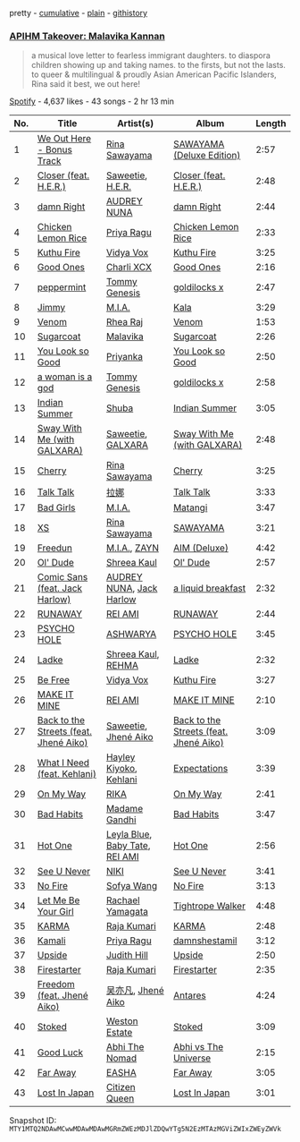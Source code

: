 pretty - [cumulative](/playlists/cumulative/37i9dQZF1DX0mO9hA9XUb4.md) - [plain](/playlists/plain/37i9dQZF1DX0mO9hA9XUb4) - [githistory](https://github.githistory.xyz/mackorone/spotify-playlist-archive/blob/main/playlists/plain/37i9dQZF1DX0mO9hA9XUb4)

### [APIHM Takeover: Malavika Kannan](https://open.spotify.com/playlist/37i9dQZF1DX0mO9hA9XUb4)

> a musical love letter to fearless immigrant daughters\. to diaspora children showing up and taking names\. to the firsts, but not the lasts\. to queer & multilingual & proudly Asian American Pacific Islanders, Rina said it best, we out here!

[Spotify](https://open.spotify.com/user/spotify) - 4,637 likes - 43 songs - 2 hr 13 min

| No. | Title | Artist(s) | Album | Length |
|---|---|---|---|---|
| 1 | [We Out Here \- Bonus Track](https://open.spotify.com/track/5h1nLTGPTG3OjFEzeWlHHD) | [Rina Sawayama](https://open.spotify.com/artist/2KEqzdPS7M5YwGmiuPTdr5) | [SAWAYAMA \(Deluxe Edition\)](https://open.spotify.com/album/0pWu9s2gPdVgqHpMR2LDEx) | 2:57 |
| 2 | [Closer \(feat\. H.E.R.\)](https://open.spotify.com/track/1dKe9VEGUSNfzn5MDvm6SJ) | [Saweetie](https://open.spotify.com/artist/6cK3NBO6uP7hh0oyuVELFl), [H.E.R.](https://open.spotify.com/artist/3Y7RZ31TRPVadSFVy1o8os) | [Closer \(feat\. H.E.R.\)](https://open.spotify.com/album/5IZ3qMtXKXAleWBxB7vWen) | 2:48 |
| 3 | [damn Right](https://open.spotify.com/track/76Gw6K3kG2zjuNGoFuwxIP) | [AUDREY NUNA](https://open.spotify.com/artist/0Wwji82sLA0Hcvtuak3omb) | [damn Right](https://open.spotify.com/album/3SlvWfCmLRNQWZlgzYep3B) | 2:44 |
| 4 | [Chicken Lemon Rice](https://open.spotify.com/track/4dXXwHB7WfozMLhkpBvLvw) | [Priya Ragu](https://open.spotify.com/artist/6iZTyHbQWGzpiWoyI0zz9F) | [Chicken Lemon Rice](https://open.spotify.com/album/6WW0z789UPK64cjkMgjhZy) | 2:33 |
| 5 | [Kuthu Fire](https://open.spotify.com/track/2XeiE7RWxBQCNdCvZzqTiA) | [Vidya Vox](https://open.spotify.com/artist/4OFJbe1HHVcpnw480py1uN) | [Kuthu Fire](https://open.spotify.com/album/1t6ey57jKPumpSusx0mMKn) | 3:25 |
| 6 | [Good Ones](https://open.spotify.com/track/6PZpNMstpIiRenGK5UyG5D) | [Charli XCX](https://open.spotify.com/artist/25uiPmTg16RbhZWAqwLBy5) | [Good Ones](https://open.spotify.com/album/6Z0w6c5y1hX7dYbdBe4XKt) | 2:16 |
| 7 | [peppermint](https://open.spotify.com/track/1B2trkDtiqvM0MBjFShWz9) | [Tommy Genesis](https://open.spotify.com/artist/2qDdxfKUpYg8wc49KIuT3b) | [goldilocks x](https://open.spotify.com/album/2nkqAzbvQUWZ0p88NxrJ7s) | 2:47 |
| 8 | [Jimmy](https://open.spotify.com/track/60r0mEqH580d1kYWGeEpwM) | [M.I.A.](https://open.spotify.com/artist/0QJIPDAEDILuo8AIq3pMuU) | [Kala](https://open.spotify.com/album/2xoj2gYed3IYmGWn3owSfu) | 3:29 |
| 9 | [Venom](https://open.spotify.com/track/0JTcrSy0QHpzpdiXykZufX) | [Rhea Raj](https://open.spotify.com/artist/7inC0Ybb6OGEMB7GP8nfi1) | [Venom](https://open.spotify.com/album/2Sl73qVduRb08sWj28sIjz) | 1:53 |
| 10 | [Sugarcoat](https://open.spotify.com/track/02LXZvKAyndCmWGzrp0sBT) | [Malavika](https://open.spotify.com/artist/1TCfnoI5nqmdISEbaZSpFZ) | [Sugarcoat](https://open.spotify.com/album/1prY9LTdmMIeSyc0VCw8dF) | 2:26 |
| 11 | [You Look so Good](https://open.spotify.com/track/66tyrSjqL9P6sZAb8TQm3X) | [Priyanka](https://open.spotify.com/artist/1RSalo3q49NotNwKB2jtjO) | [You Look so Good](https://open.spotify.com/album/5r73WnvgjwL3ydzrtsmqpm) | 2:50 |
| 12 | [a woman is a god](https://open.spotify.com/track/5kcERXTIoNbkBjb6o4vYBf) | [Tommy Genesis](https://open.spotify.com/artist/2qDdxfKUpYg8wc49KIuT3b) | [goldilocks x](https://open.spotify.com/album/2nkqAzbvQUWZ0p88NxrJ7s) | 2:58 |
| 13 | [Indian Summer](https://open.spotify.com/track/6BjFI5EoskHoXWTVFbcK25) | [Shuba](https://open.spotify.com/artist/3Uios5Yyv4i8EBs9H3DUY5) | [Indian Summer](https://open.spotify.com/album/1qIKTrQQ5bErc4kr6qRtwL) | 3:05 |
| 14 | [Sway With Me \(with GALXARA\)](https://open.spotify.com/track/5gqLY5H1ZyT3BScVr0nDMs) | [Saweetie](https://open.spotify.com/artist/6cK3NBO6uP7hh0oyuVELFl), [GALXARA](https://open.spotify.com/artist/0tu3jGW89NZZ8qrpd8c7xC) | [Sway With Me \(with GALXARA\)](https://open.spotify.com/album/5uC0YWUVDKRZD9x1cRgjyu) | 2:48 |
| 15 | [Cherry](https://open.spotify.com/track/36RGU7buus2UUtrPZ78hkR) | [Rina Sawayama](https://open.spotify.com/artist/2KEqzdPS7M5YwGmiuPTdr5) | [Cherry](https://open.spotify.com/album/07wf8AuTUtfUR9MlopkRBM) | 3:25 |
| 16 | [Talk Talk](https://open.spotify.com/track/6cTsBThkBab2yEfFvY5nJd) | [拉娜](https://open.spotify.com/artist/6VjWK5SUspQwIzFaRaWIel) | [Talk Talk](https://open.spotify.com/album/50kyW0bqOeH1SWb57DUrCV) | 3:33 |
| 17 | [Bad Girls](https://open.spotify.com/track/6nzXkCBOhb2mxctNihOqbb) | [M.I.A.](https://open.spotify.com/artist/0QJIPDAEDILuo8AIq3pMuU) | [Matangi](https://open.spotify.com/album/3dAxXNscIj0p53lBMEziYR) | 3:47 |
| 18 | [XS](https://open.spotify.com/track/1TWNKyNQOBfNUkWWs7FooF) | [Rina Sawayama](https://open.spotify.com/artist/2KEqzdPS7M5YwGmiuPTdr5) | [SAWAYAMA](https://open.spotify.com/album/3stadz88XVpHcXnVYMHc4J) | 3:21 |
| 19 | [Freedun](https://open.spotify.com/track/6AawG8z80kmCNAwQjsISI8) | [M.I.A.](https://open.spotify.com/artist/0QJIPDAEDILuo8AIq3pMuU), [ZAYN](https://open.spotify.com/artist/5ZsFI1h6hIdQRw2ti0hz81) | [AIM \(Deluxe\)](https://open.spotify.com/album/7sZqZpGN6leR2PncwkuaUc) | 4:42 |
| 20 | [Ol' Dude](https://open.spotify.com/track/4LYQZVXSnW7IZYmyaW32U5) | [Shreea Kaul](https://open.spotify.com/artist/1c203LuoIFKuIn2X5Uz5lE) | [Ol' Dude](https://open.spotify.com/album/6qZ81JK9kCmzJZR0lNTjHL) | 2:57 |
| 21 | [Comic Sans \(feat\. Jack Harlow\)](https://open.spotify.com/track/2dQn5I17lUiQ8ZpjqMh3TU) | [AUDREY NUNA](https://open.spotify.com/artist/0Wwji82sLA0Hcvtuak3omb), [Jack Harlow](https://open.spotify.com/artist/2LIk90788K0zvyj2JJVwkJ) | [a liquid breakfast](https://open.spotify.com/album/45QlLBsyMU0XRqw3cxdTKb) | 2:32 |
| 22 | [RUNAWAY](https://open.spotify.com/track/5XX6yZbIiKGhPmgDazBNhN) | [REI AMI](https://open.spotify.com/artist/6U1dV7aL68N7Gb0Naq34V5) | [RUNAWAY](https://open.spotify.com/album/5Yl0liNZMlc6C1aAH6KXoh) | 2:44 |
| 23 | [PSYCHO HOLE](https://open.spotify.com/track/3tpn9S7AZdy9MjmRX69xND) | [ASHWARYA](https://open.spotify.com/artist/4meOm0fRIyy8gmJ9QVpGpk) | [PSYCHO HOLE](https://open.spotify.com/album/3wuSvuTGQbfQrvTG4MTsir) | 3:45 |
| 24 | [Ladke](https://open.spotify.com/track/17hbpd8PHheADKIJF6U7YK) | [Shreea Kaul](https://open.spotify.com/artist/1c203LuoIFKuIn2X5Uz5lE), [REHMA](https://open.spotify.com/artist/528kmCx2HGqrT4G9sXCDuD) | [Ladke](https://open.spotify.com/album/4Uh9XqmhAOByEFxoM5zJ4q) | 2:32 |
| 25 | [Be Free](https://open.spotify.com/track/25iXD24rJ3QByQl58vG5hB) | [Vidya Vox](https://open.spotify.com/artist/4OFJbe1HHVcpnw480py1uN) | [Kuthu Fire](https://open.spotify.com/album/1t6ey57jKPumpSusx0mMKn) | 3:27 |
| 26 | [MAKE IT MINE](https://open.spotify.com/track/4WnxgTTFsaJ7Fhh4CQbevQ) | [REI AMI](https://open.spotify.com/artist/6U1dV7aL68N7Gb0Naq34V5) | [MAKE IT MINE](https://open.spotify.com/album/1P02N6AY2tk7mKlU5tjANK) | 2:10 |
| 27 | [Back to the Streets \(feat\. Jhené Aiko\)](https://open.spotify.com/track/3MEruRteiUZXkStfTlZqRn) | [Saweetie](https://open.spotify.com/artist/6cK3NBO6uP7hh0oyuVELFl), [Jhené Aiko](https://open.spotify.com/artist/5ZS223C6JyBfXasXxrRqOk) | [Back to the Streets \(feat\. Jhené Aiko\)](https://open.spotify.com/album/5Qg2XXhV3sxOgfbXtAhU3N) | 3:09 |
| 28 | [What I Need \(feat\. Kehlani\)](https://open.spotify.com/track/5nFyaoBWwwMJ9fv33tZ2MB) | [Hayley Kiyoko](https://open.spotify.com/artist/3LjhVl7GzYsza1biQjTpaN), [Kehlani](https://open.spotify.com/artist/0cGUm45nv7Z6M6qdXYQGTX) | [Expectations](https://open.spotify.com/album/2oRkkW6ZudviRBd6mx4CfL) | 3:39 |
| 29 | [On My Way](https://open.spotify.com/track/38zEODrwgUnlWODI3AGW7S) | [RIKA](https://open.spotify.com/artist/6Si6fslrH2xSORoY5TclT5) | [On My Way](https://open.spotify.com/album/4c4aLA391P0WfAZOnaqhUR) | 2:41 |
| 30 | [Bad Habits](https://open.spotify.com/track/4paOi2D1A1pS5bPugSfUg7) | [Madame Gandhi](https://open.spotify.com/artist/1zBHbitf3pjF7W00UIFfVf) | [Bad Habits](https://open.spotify.com/album/4qKIwcoyB91GMyy9431kaf) | 3:47 |
| 31 | [Hot One](https://open.spotify.com/track/7fKF8XH5PkhbRcYC6h3AEL) | [Leyla Blue](https://open.spotify.com/artist/6HpIVA13SPof8sYuXRUfxj), [Baby Tate](https://open.spotify.com/artist/3IJ21966TwNZI24MwZHMu4), [REI AMI](https://open.spotify.com/artist/6U1dV7aL68N7Gb0Naq34V5) | [Hot One](https://open.spotify.com/album/0eLCiZEois6hUbUao44vi9) | 2:56 |
| 32 | [See U Never](https://open.spotify.com/track/5nPdol1JZWJqG4OSHVzSCF) | [NIKI](https://open.spotify.com/artist/2kxP07DLgs4xlWz8YHlvfh) | [See U Never](https://open.spotify.com/album/3ZqxhYWOhGEXYrYUkuflL0) | 3:41 |
| 33 | [No Fire](https://open.spotify.com/track/254FecGsiOAtDYPKbdhUqq) | [Sofya Wang](https://open.spotify.com/artist/4axDBKx7Segq3j5P2VVSjx) | [No Fire](https://open.spotify.com/album/2yKRqx4PIXWmNWglUaHZgg) | 3:13 |
| 34 | [Let Me Be Your Girl](https://open.spotify.com/track/7yg0qtS3Ny9ib9FFc9OuId) | [Rachael Yamagata](https://open.spotify.com/artist/7w0qj2HiAPIeUcoPogvOZ6) | [Tightrope Walker](https://open.spotify.com/album/1m8boVg3zd9sXFLlMYKMy4) | 4:48 |
| 35 | [KARMA](https://open.spotify.com/track/4wK7cKpXBSTuXPmWKG1pTg) | [Raja Kumari](https://open.spotify.com/artist/5cBFMoMgcAt03YL2r0tS25) | [KARMA](https://open.spotify.com/album/6ooIqBUjoxd1MAzRfF4SGj) | 2:48 |
| 36 | [Kamali](https://open.spotify.com/track/6vwAUOhw6l1fSAbLjHZBo0) | [Priya Ragu](https://open.spotify.com/artist/6iZTyHbQWGzpiWoyI0zz9F) | [damnshestamil](https://open.spotify.com/album/5Uape09ZvhDOfCmSqQN8Wm) | 3:12 |
| 37 | [Upside](https://open.spotify.com/track/1eRvvnfpeisIH2JY07equa) | [Judith Hill](https://open.spotify.com/artist/04ka9403wgTxmWFMY1PD5t) | [Upside](https://open.spotify.com/album/5huXDLGFyTBjbtYxjilbJ1) | 2:50 |
| 38 | [Firestarter](https://open.spotify.com/track/6OKflEmwo66otVCLryCSqt) | [Raja Kumari](https://open.spotify.com/artist/5cBFMoMgcAt03YL2r0tS25) | [Firestarter](https://open.spotify.com/album/6gs8SxesV2lUoXo6x3PZWh) | 2:35 |
| 39 | [Freedom \(feat\. Jhené Aiko\)](https://open.spotify.com/track/1WL6Q6zaMDVE8yyGYwu3zG) | [吴亦凡](https://open.spotify.com/artist/650ZvsETuttSbMAgAodNTv), [Jhené Aiko](https://open.spotify.com/artist/5ZS223C6JyBfXasXxrRqOk) | [Antares](https://open.spotify.com/album/6w5zZMxmvsqAED65Lx42lS) | 4:24 |
| 40 | [Stoked](https://open.spotify.com/track/6nef0wHkelfKqNVHAtzJbR) | [Weston Estate](https://open.spotify.com/artist/18CPEToK1OfjJ5B5vDBDKa) | [Stoked](https://open.spotify.com/album/1OU3G06GfW9lFtJ2Tneohy) | 3:09 |
| 41 | [Good Luck](https://open.spotify.com/track/6IVsYkP3RWt3AwMeHOgDFF) | [Abhi The Nomad](https://open.spotify.com/artist/1gUi2utSbJLNPddYENJAp4) | [Abhi vs The Universe](https://open.spotify.com/album/7npnMZIzcTaC9dFh2iqm0w) | 2:15 |
| 42 | [Far Away](https://open.spotify.com/track/0Y4xg5612xZ3vAgWEkMjw3) | [EASHA](https://open.spotify.com/artist/1lYNHBChDDWC233o6ribbt) | [Far Away](https://open.spotify.com/album/6SqaQ1JdHWMK2BJQcrXWYq) | 3:05 |
| 43 | [Lost In Japan](https://open.spotify.com/track/2wEYhUrt3xrxWkHeAIYd6S) | [Citizen Queen](https://open.spotify.com/artist/2z7BqfKvVlkr8KVAOTBKcz) | [Lost In Japan](https://open.spotify.com/album/1rJzWVqveYf67JtkrqBHQM) | 3:01 |

Snapshot ID: `MTY1MTQ2NDAwMCwwMDAwMDAwMGRmZWEzMDJlZDQwYTg5N2EzMTAzMGViZWIxZWEyZWVk`
